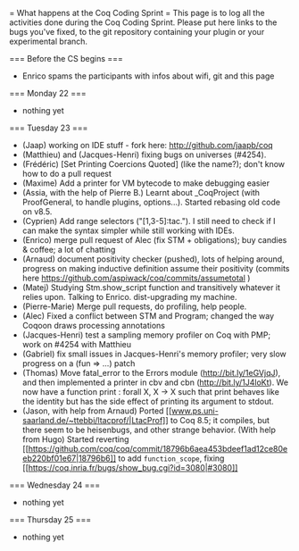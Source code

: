 = What happens at the Coq Coding Sprint =
This page is to log all the activities done during the Coq Coding Sprint.  Please put here links to the bugs you've fixed, to the git repository containing your plugin or your experimental branch.

=== Before the CS begins ===
* Enrico spams the participants with infos about wifi, git and this page

=== Monday 22 ===
* nothing yet

=== Tuesday 23 ===
 * (Jaap) working on IDE stuff - fork here: http://github.com/jaapb/coq
 * (Matthieu) and (Jacques-Henri) fixing bugs on universes (#4254).
 * (Frédéric) [Set Printing Coercions Quoted] (like the name?); don't know how to do a pull request
 * (Maxime) Add a printer for VM bytecode to make debugging easier
 * (Assia, with the help of Pierre B.) Learnt about _CoqProject (with ProofGeneral, to handle plugins, options...). Started rebasing old code on v8.5.
 * (Cyprien) Add range selectors ("[1,3-5]:tac."). I still need to check if I can make the syntax simpler while still working with IDEs.
 * (Enrico) merge pull request of Alec (fix STM + obligations); buy candies & coffee; a lot of chatting
 * (Arnaud) document positivity checker (pushed), lots of helping around, progress on making inductive definition assume their positivity (commits here https://github.com/aspiwack/coq/commits/assumetotal )
 * (Matej) Studying Stm.show_script function and transitively whatever it relies upon. Talking to Enrico. dist-upgrading my machine.
 * (Pierre-Marie) Merge pull requests, do profiling, help people.
 * (Alec) Fixed a conflict between STM and Program; changed the way Coqoon draws processing annotations
 * (Jacques-Henri) test a sampling memory profiler on Coq with PMP; work on #4254 with Matthieu 
 * (Gabriel) fix small issues in Jacques-Henri's memory profiler; very slow progress on a (fun <pattern> => ...) patch
 * (Thomas) Move fatal_error to the Errors module (http://bit.ly/1eGVjqJ), and then implemented a printer in cbv and cbn (http://bit.ly/1J4loKt). 
   We now have a function 
   print : forall X, X -> X such that print behaves like the identity but has the side effect of printing its argument to stdout.
 * (Jason, with help from Arnaud) Ported [[www.ps.uni-saarland.de/~ttebbi/ltacprof/|LtacProf]] to Coq 8.5; it compiles, but there seem to be heisenbugs, and other strange behavior.  (With help from Hugo) Started reverting [[https://github.com/coq/coq/commit/18796b6aea453bdeef1ad12ce80eeb220bf01e67|18796b6]] to add `function_scope`, fixing [[https://coq.inria.fr/bugs/show_bug.cgi?id=3080|#3080]]

=== Wednesday 24 ===
* nothing yet

=== Thursday 25 ===
* nothing yet
